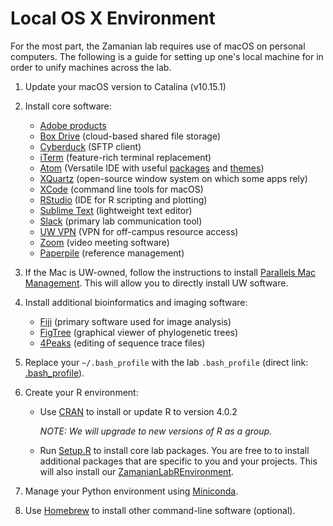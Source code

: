 # Local OS X Environment

For the most part, the Zamanian lab requires use of macOS on personal computers. The following is a guide for setting up one's local machine for in order to unify machines across the lab.

1. Update your macOS version to Catalina (v10.15.1)

2. Install core software:

    - [Adobe products](https://kb.wisc.edu/69772)
    - [Box Drive](https://www.box.com/resources/downloads/drive) (cloud-based shared file storage)
    - [Cyberduck](https://cyberduck.io/) (SFTP client)
    - [iTerm](https://iterm2.com/) (feature-rich terminal replacement)
    - [Atom](https://atom.io/) (Versatile IDE with useful [packages](https://atom.io/packages) and [themes](https://atom.io/themes))
    - [XQuartz](https://www.xquartz.org/) (open-source window system on which some apps rely)
    - [XCode](https://apps.apple.com/us/app/xcode/id497799835?mt=12) (command line tools for macOS)
    - [RStudio](https://rstudio.com/) (IDE for R scripting and plotting)
    - [Sublime Text](https://www.sublimetext.com/) (lightweight text editor)
    - [Slack](<http://www.slack.com>) (primary lab communication tool)
    - [UW VPN](https://kb.wisc.edu/helpdesk/page.php?id=90370) (VPN for off-campus resource access)
    - [Zoom](https://zoom.us/download) (video meeting software)
    - [Paperpile](https://paperpile.com/) (reference management)

3. If the Mac is UW-owned, follow the instructions to install [Parallels Mac Management](https://it.vetmed.wisc.edu/pmm-for-sccm-client-install/). This will allow you to directly install UW software.

4. Install additional bioinformatics and imaging software:

    - [Fiji](https://fiji.sc/) (primary software used for image analysis)
    - [FigTree](https://github.com/rambaut/figtree/releases) (graphical viewer of phylogenetic trees)
    - [4Peaks](https://nucleobytes.com/4peaks/index.html) (editing of sequence trace files)


5. Replace your `~/.bash_profile` with the lab `.bash_profile` (direct link: [.bash_profile](https://raw.githubusercontent.com/zamanianlab/ZamanianLabDocs/master/resources/.bash_profile)).

6. Create your R environment:
    - Use [CRAN](https://cloud.r-project.org/bin/macosx/R-4.0.2.pkg) to install or update R to version 4.0.2

      *NOTE: We will upgrade to new versions of R as a group.*

    - Run [Setup.R](https://raw.githubusercontent.com/zamanianlab/ZamanianLabDocs/master/resources/R_setup.R) to install core lab packages. You are free to to install additional packages that are specific to you and your projects. This will also install our [ZamanianLabREnvironment](https://github.com/zamanianlab/ZamanianLabREnvironment).

7. Manage your Python environment using [Miniconda](comp_conda.md).

8. Use [Homebrew](comp_homebrew.md) to install other command-line software (optional).
